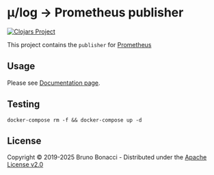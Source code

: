 # μ/log -> Prometheus publisher
[![Clojars Project](https://img.shields.io/clojars/v/com.brunobonacci/mulog-prometheus.svg)](https://clojars.org/com.brunobonacci/mulog-prometheus)


This project contains the `publisher` for [Prometheus](https://prometheus.io/)


## Usage

Please see [Documentation page](../doc/publishers/prometheus-publisher.md).

## Testing


``` shell
docker-compose rm -f && docker-compose up -d
```

## License

Copyright © 2019-2025 Bruno Bonacci - Distributed under the [Apache License v2.0](http://www.apache.org/licenses/LICENSE-2.0)
